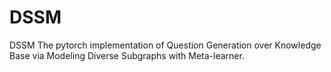 # DSSM
DSSM
The pytorch implementation of Question Generation over Knowledge Base via Modeling Diverse Subgraphs with Meta-learner.
